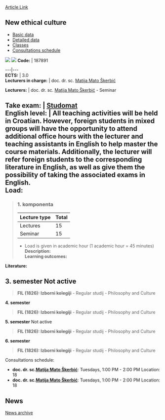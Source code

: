 [Article Link](https://www.fhs.hr/en/course/nec)

## New ethical culture
  * [Basic data](https://www.fhs.hr/en/course/nec#v1id-523807_777109_1_0 "Basic data")
  * [Detailed data](https://www.fhs.hr/en/course/nec#v1id-523807_777109_1_1 "Detailed data")
  * [Classes](https://www.fhs.hr/en/course/nec#v1id-523807_777109_1_2 "Classes")
  * [Consultations schedule](https://www.fhs.hr/en/course/nec#v1id-523807_777109_1_3 "Consultations schedule")


[![](https://www.fhs.hr/img/flags/gif/hr.gif)](https://www.fhs.hr/predmet/nek) [![](https://www.fhs.hr/img/flags/gif/gb.gif)](https://www.fhs.hr/en/course/nec)
**Code:** |  187891  
  
---|---  
**ECTS:** |  3.0   
**Lecturers in charge:** |  doc. dr. sc. [Matija Mato Škerbić](https://www.fhs.hr/staff/matija_mato.skerbic)   
  
**Lecturers:** |  doc. dr. sc. [Matija Mato Škerbić](https://www.fhs.hr/djelatnik/matija_mato.skerbic) - Seminar  
  
**Take exam:** |  [Studomat](http://www.isvu.hr/studomat)  
**English level:** |  All teaching activities will be held in Croatian. However, foreign students in mixed groups will have the opportunity to attend additional office hours with the lecturer and teaching assistants in English to help master the course materials. Additionally, the lecturer will refer foreign students to the corresponding literature in English, as well as give them the possibility of taking the associated exams in English.   
**Load:**  
---  
> ### 1. komponenta
> | Lecture type | Total  
> ---|---  
> Lectures | 15  
> Seminar | 15  
> * Load is given in academic hour (1 academic hour = 45 minutes)   
**Description:**  
> **Learning outcomes:**  

  
**Literature:**  

  
**3. semester** Not active  
---  
> **FIL (1826): Izborni kolegiji** - Regular studij - Philosophy and Culture  
>   
  
**4. semester**  
> **FIL (1826): Izborni kolegiji** - Regular studij - Philosophy and Culture  
>   
  
**5. semester** Not active  
> **FIL (1826): Izborni kolegiji** - Regular studij - Philosophy and Culture  
>   
  
**6. semester**  
> **FIL (1826): Izborni kolegiji** - Regular studij - Philosophy and Culture  
>   
Consultations schedule: 
  * **doc. dr. sc.[Matija Mato Škerbić](https://www.fhs.hr/staff/matija_mato.skerbic)**: 
Tuesdays, 1:00 PM - 2:00 PM
Location: 18 
  * **doc. dr. sc.[Matija Mato Škerbić](https://www.fhs.hr/djelatnik/matija_mato.skerbic)**: 
Tuesdays, 1:00 PM - 2:00 PM
Location: 18 


## News
[News archive](https://www.fhs.hr/en/course/nec?@=215zs#news_115242 "News archive")
